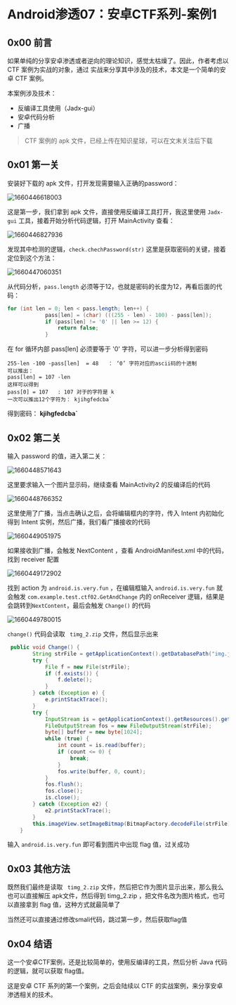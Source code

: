 # Android渗透07：安卓CTF系列-案例1

## 0x00 前言

如果单纯的分享安卓渗透或者逆向的理论知识，感觉太枯燥了。因此，作者考虑以 CTF 案例为实战的对象，通过 实战来分享其中涉及的技术，本文是一个简单的安卓 CTF 案例。

本案例涉及技术：

+ 反编译工具使用（Jadx-gui）
+ 安卓代码分析
+ 广播

> CTF 案例的 apk 文件，已经上传在知识星球，可以在文末关注后下载

## 0x01 第一关

安装好下载的 apk 文件，打开发现需要输入正确的password：

![1660446618003](20220814-Android%E6%B8%97%E9%80%8F07-%E5%AE%89%E5%8D%93CTF%E7%B3%BB%E5%88%97-%E6%A1%88%E4%BE%8B1.assets/1660446618003.png)

这是第一步，我们拿到 apk 文件，直接使用反编译工具打开，我这里使用 `Jadx-gui` 工具，接着开始分析代码逻辑，打开 MainActivity 查看：

![1660446827936](20220814-Android%E6%B8%97%E9%80%8F07-%E5%AE%89%E5%8D%93CTF%E7%B3%BB%E5%88%97-%E6%A1%88%E4%BE%8B1.assets/1660446827936.png)

发现其中检测的逻辑，`check.chechPassword(str)` 这里是获取密码的关键，接着定位到这个方法：

![1660447060351](20220814-Android%E6%B8%97%E9%80%8F07-%E5%AE%89%E5%8D%93CTF%E7%B3%BB%E5%88%97-%E6%A1%88%E4%BE%8B1.assets/1660447060351.png)

从代码分析，`pass.length` 必须等于12，也就是密码的长度为12，再看后面的代码：

```java
for (int len = 0; len < pass.length; len++) {
            pass[len] = (char) (((255 - len) - 100) - pass[len]);
            if (pass[len] != '0' || len >= 12) {
                return false;
            }
```

在 for 循环内部 pass[len] 必须要等于 '0' 字符，可以进一步分析得到密码

```
255-len -100 -pass[len]  = 48   ： ‘0’ 字符对应的ascii码的十进制
可以推出：
pass[len] = 107 -len
这样可以得到
pass[0] = 107   : 107 对于的字符是 k
一次可以推出12个字符为： kjihgfedcba`
```

得到密码： **kjihgfedcba`**

## 0x02 第二关

输入 password 的值，进入第二关：

![1660448571643](20220814-Android%E6%B8%97%E9%80%8F07-%E5%AE%89%E5%8D%93CTF%E7%B3%BB%E5%88%97-%E6%A1%88%E4%BE%8B1.assets/1660448571643.png)

这里要求输入一个图片显示码，继续查看 MainActivity2 的反编译后的代码

![1660448766352](20220814-Android%E6%B8%97%E9%80%8F07-%E5%AE%89%E5%8D%93CTF%E7%B3%BB%E5%88%97-%E6%A1%88%E4%BE%8B1.assets/1660448766352.png)

这里使用了广播，当点击确认之后，会将编辑框内的字符，传入 Intent 内初始化得到 Intent 实例，然后广播，我们看广播接收的代码

![1660449051975](20220814-Android%E6%B8%97%E9%80%8F07-%E5%AE%89%E5%8D%93CTF%E7%B3%BB%E5%88%97-%E6%A1%88%E4%BE%8B1.assets/1660449051975.png)

如果接收到广播，会触发 NextContent ，查看 AndroidManifest.xml 中的代码，找到 receiver 配置

![1660449172902](20220814-Android%E6%B8%97%E9%80%8F07-%E5%AE%89%E5%8D%93CTF%E7%B3%BB%E5%88%97-%E6%A1%88%E4%BE%8B1.assets/1660449172902.png)

找到 action 为 `android.is.very.fun` ，在编辑框输入 `android.is.very.fun` 就会触发 `com.example.test.ctf02.GetAndChange` 内的 onReceiver 逻辑，结果是会跳转到`NextContent`，最后会触发 `Change()` 的代码

![1660449780015](20220814-Android%E6%B8%97%E9%80%8F07-%E5%AE%89%E5%8D%93CTF%E7%B3%BB%E5%88%97-%E6%A1%88%E4%BE%8B1.assets/1660449780015.png)

`change()` 代码会读取 ` timg_2.zip` 文件，然后显示出来

```java
 public void Change() {
        String strFile = getApplicationContext().getDatabasePath("img.jpg").getAbsolutePath();
        try {
            File f = new File(strFile);
            if (f.exists()) {
                f.delete();
            }
        } catch (Exception e) {
            e.printStackTrace();
        }
        try {
            InputStream is = getApplicationContext().getResources().getAssets().open("timg_2.zip");
            FileOutputStream fos = new FileOutputStream(strFile);
            byte[] buffer = new byte[1024];
            while (true) {
                int count = is.read(buffer);
                if (count <= 0) {
                    break;
                }
                fos.write(buffer, 0, count);
            }
            fos.flush();
            fos.close();
            is.close();
        } catch (Exception e2) {
            e2.printStackTrace();
        }
        this.imageView.setImageBitmap(BitmapFactory.decodeFile(strFile));
    }

```

输入 `android.is.very.fun` 即可看到图片中出现 flag 值，过关成功

## 0x03 其他方法

既然我们最终是读取 ` timg_2.zip` 文件，然后把它作为图片显示出来，那么我么也可以直接解压 apk文件，然后得到 timg_2.zip ，把文件名改为图片格式，也可以直接拿到 flag 值，这种方式就最简单了

当然还可以直接通过修改smali代码，跳过第一步，然后获取flag值

## 0x04 结语

这一个安卓CTF案例，还是比较简单的，使用反编译的工具，然后分析 Java 代码的逻辑，就可以获取 flag值。

这是安卓 CTF 系列的第一个案例，之后会陆续以 CTF 的实战案例，来分享安卓渗透相关的技术。